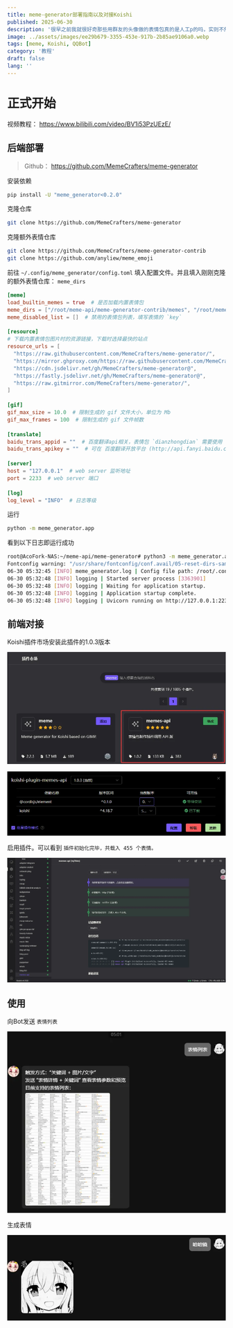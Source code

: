 ```yaml
---
title: meme-generator部署指南以及对接Koishi
published: 2025-06-30
description: '很早之前我就很好奇那些用群友的头像做的表情包真的是人工p的吗，实则不然！'
image: ../assets/images/ee29b679-3355-453e-917b-2b85ae9106a0.webp
tags: [meme, Koishi, QQBot]
category: '教程'
draft: false 
lang: ''
---
```


# 正式开始

视频教程： https://www.bilibili.com/video/BV1i53PzUEzE/

## 后端部署

> Github： https://github.com/MemeCrafters/meme-generator

安装依赖

```bash
pip install -U "meme_generator<0.2.0"
```

克隆仓库

```bash
git clone https://github.com/MemeCrafters/meme-generator
```

克隆额外表情仓库

```bash
git clone https://github.com/MemeCrafters/meme-generator-contrib
git clone https://github.com/anyliew/meme_emoji
```

前往 `~/.config/meme_generator/config.toml` 填入配置文件。并且填入刚刚克隆的额外表情仓库： `meme_dirs`

```toml
[meme]
load_builtin_memes = true  # 是否加载内置表情包
meme_dirs = ["/root/meme-api/meme-generator-contrib/memes", "/root/meme-api/meme_emoji/emoji"]  # 加载其他位置的表情包，填写文件夹路径
meme_disabled_list = []  # 禁用的表情包列表，填写表情的 `key`

[resource]
# 下载内置表情包图片时的资源链接，下载时选择最快的站点
resource_urls = [
  "https://raw.githubusercontent.com/MemeCrafters/meme-generator/",
  "https://mirror.ghproxy.com/https://raw.githubusercontent.com/MemeCrafters/meme-generator/",
  "https://cdn.jsdelivr.net/gh/MemeCrafters/meme-generator@",
  "https://fastly.jsdelivr.net/gh/MemeCrafters/meme-generator@",
  "https://raw.gitmirror.com/MemeCrafters/meme-generator/",
]

[gif]
gif_max_size = 10.0  # 限制生成的 gif 文件大小，单位为 Mb
gif_max_frames = 100  # 限制生成的 gif 文件帧数

[translate]
baidu_trans_appid = ""  # 百度翻译api相关，表情包 `dianzhongdian` 需要使用
baidu_trans_apikey = ""  # 可在 百度翻译开放平台 (http://api.fanyi.baidu.com) 申请

[server]
host = "127.0.0.1"  # web server 监听地址
port = 2233  # web server 端口

[log]
log_level = "INFO"  # 日志等级
```

运行

```bash
python -m meme_generator.app
```

看到以下日志即运行成功

```bash
root@AcoFork-NAS:~/meme-api/meme-generator# python3 -m meme_generator.app
Fontconfig warning: "/usr/share/fontconfig/conf.avail/05-reset-dirs-sample.conf", line 6: unknown element "reset-dirs"
06-30 05:32:45 [INFO] meme_generator.log | Config file path: /root/.config/meme_generator/config.toml
06-30 05:32:48 [INFO] logging | Started server process [3363901]
06-30 05:32:48 [INFO] logging | Waiting for application startup.
06-30 05:32:48 [INFO] logging | Application startup complete.
06-30 05:32:48 [INFO] logging | Uvicorn running on http://127.0.0.1:2233 (Press CTRL+C to quit)
```

## 前端对接

Koishi插件市场安装此插件的1.0.3版本

![](../assets/images/47f3db05-48bf-4382-817b-7a2b733dcd72.webp)

![](../assets/images/3ffb0585-eb36-46fe-b32a-0162514e6e63.webp)

启用插件。可以看到 `插件初始化完毕，共载入 455 个表情。` 

![](../assets/images/50da2a0d-7e49-491a-bad3-d9fde22a9df6.webp)

## 使用

向Bot发送 `表情列表` 

![](../assets/images/ed053d82-535e-47af-ac17-b27025d25dab.webp)

生成表情

![](../assets/images/572c88c4-301b-4048-81bf-fcbb70d4064e.webp)
